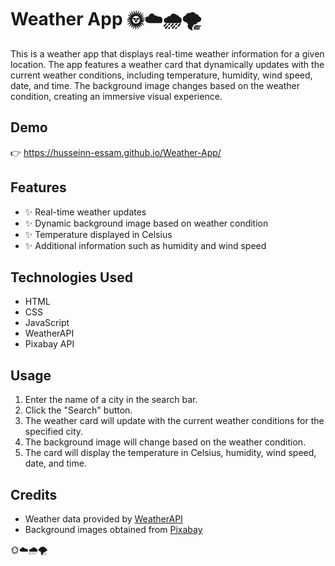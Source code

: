 # Weather App 🌞☁️🌧️🌪️

This is a weather app that displays real-time weather information for a given location. The app features a weather card that dynamically updates with the current weather conditions, including temperature, humidity, wind speed, date, and time. The background image changes based on the weather condition, creating an immersive visual experience.

## Demo

👉 https://husseinn-essam.github.io/Weather-App/

## Features

- ✨ Real-time weather updates
- ✨ Dynamic background image based on weather condition
- ✨ Temperature displayed in Celsius
- ✨ Additional information such as humidity and wind speed

## Technologies Used

- HTML
- CSS
- JavaScript
- WeatherAPI
- Pixabay API

## Usage

1. Enter the name of a city in the search bar.
2. Click the "Search" button.
3. The weather card will update with the current weather conditions for the specified city.
4. The background image will change based on the weather condition.
5. The card will display the temperature in Celsius, humidity, wind speed, date, and time.

## Credits

- Weather data provided by [WeatherAPI](https://www.weatherapi.com/)
- Background images obtained from [Pixabay](https://pixabay.com/)

🌞☁️🌧️🌪️



